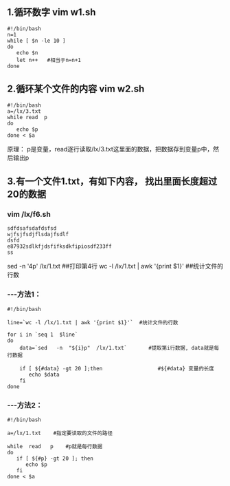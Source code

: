 ## 1.循环数字   vim  w1.sh
```
#!/bin/bash
n=1
while [ $n -le 10 ]
do
   echo $n
   let n++   #相当于n=n+1
done
```
## 2.循环某个文件的内容    vim  w2.sh
```
#!/bin/bash
a=/lx/3.txt
while read  p
do
   echo $p
done < $a
```
原理：
p是变量，read逐行读取/lx/3.txt这里面的数据，把数据存到变量p中，然后输出p
## 3.有一个文件1.txt，有如下内容， 找出里面长度超过20的数据     
### vim   /lx/f6.sh
```
sdfdsafsdafdsfsd
wjfsjfsdjflsdajfsdlf
dsfd
e87932sdlkfjdsfifksdkfipiosdf233ff
ss
```
sed   -n '4p'  /lx/1.txt            ##打印第4行
wc -l /lx/1.txt | awk '{print $1}'  ##统计文件的行数
### ---方法1：
```
#!/bin/bash

line=`wc -l /lx/1.txt | awk '{print $1}'`  #统计文件的行数

for i in `seq 1  $line`
do
    data=`sed   -n  "${i}p"  /lx/1.txt`       #提取第i行数据, data就是每行数据
	
	if [ ${#data} -gt 20 ];then                  #${#data} 变量的长度
	   echo $data
	fi
done
```
### ---方法2：
```
#!/bin/bash

a=/lx/1.txt    #指定要读取的文件的路径

while  read   p    #p就是每行数据
do
   if [ ${#p} -gt 20 ]; then
      echo $p
   fi
done < $a
```